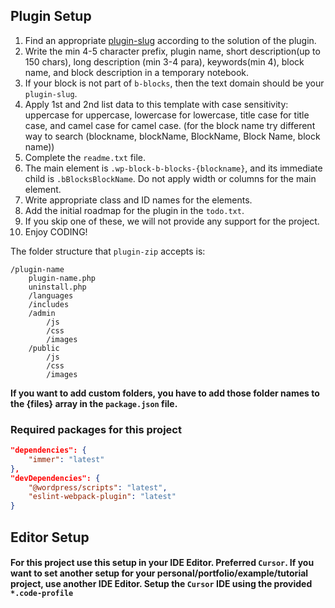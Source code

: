 ## Plugin Setup
1. Find an appropriate [plugin-slug](https://wordpress.org/plugins/) according to the solution of the plugin.
2. Write the min 4-5 character prefix, plugin name, short description(up to 150 chars), long description (min 3-4 para), keywords(min 4), block name, and block description in a temporary notebook.
2. If your block is not part of `b-blocks`, then the text domain should be your `plugin-slug`.
4. Apply 1st and 2nd list data to this template with case sensitivity: uppercase for uppercase, lowercase for lowercase, title case for title case, and camel case for camel case. (for the block name try different way to search (blockname, blockName, BlockName, Block Name, block name))
5. Complete the `readme.txt` file.
6. The main element is `.wp-block-b-blocks-{blockname}`, and its immediate child is `.bBlocksBlockName`. Do not apply width or columns for the main element.
7. Write appropriate class and ID names for the elements.
8. Add the initial roadmap for the plugin in the `todo.txt`.
9. If you skip one of these, we will not provide any support for the project.
10. Enjoy CODING!

The folder structure that `plugin-zip` accepts is:

```
/plugin-name
	plugin-name.php
	uninstall.php
	/languages
	/includes
	/admin
		/js
		/css
		/images
	/public
		/js
		/css
		/images
```

**If you want to add custom folders, you have to add those folder names to the {files} array in the `package.json` file.**

### Required packages for this project
```json
"dependencies": {
	"immer": "latest"
},
"devDependencies": {
	"@wordpress/scripts": "latest",
	"eslint-webpack-plugin": "latest"
}
```

## Editor Setup
#### For this project use this setup in your IDE Editor. Preferred `Cursor`. If you want to set another setup for your personal/portfolio/example/tutorial project, use another IDE Editor. Setup the `Cursor` IDE using the provided `*.code-profile`
